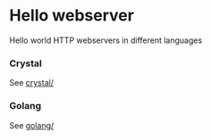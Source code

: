 # Hello webserver

Hello world HTTP webservers in different languages

### Crystal

See [crystal/](../blob/master/crystal)

### Golang

See [golang/](../blob/master/golang)
